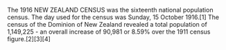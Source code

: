 The 1916 NEW ZEALAND CENSUS was the sixteenth national population census. The day used for the census was Sunday, 15 October 1916.[1] The census of the Dominion of New Zealand revealed a total population of 1,149,225 - an overall increase of 90,981 or 8.59% over the 1911 census figure.[2][3][4]
